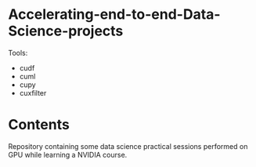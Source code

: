 # Accelerating-end-to-end-Data-Science-projects

Tools: 
* cudf
* cuml
* cupy
* cuxfilter

# Contents
Repository containing some data science practical sessions performed on GPU while learning a NVIDIA course.
